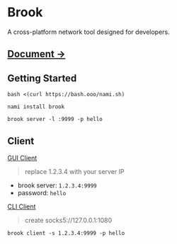 # Brook

A cross-platform network tool designed for developers.

## [Document ->](https://txthinking.github.io/brook/)

## Getting Started

```
bash <(curl https://bash.ooo/nami.sh)
```
```
nami install brook
```
```
brook server -l :9999 -p hello
```

## Client

[GUI Client](https://txthinking.github.io/brook/)

> replace 1.2.3.4 with your server IP

- brook server: `1.2.3.4:9999`
- password:      `hello`

[CLI Client](https://txthinking.github.io/brook/)

> create socks5://127.0.0.1:1080

`brook client -s 1.2.3.4:9999 -p hello`

